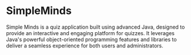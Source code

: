# SimpleMinds
Simple Minds is a quiz application built using advanced Java, designed to provide an interactive and engaging platform for quizzes. It leverages Java's powerful object-oriented programming features and libraries to deliver a seamless experience for both users and administrators.        
